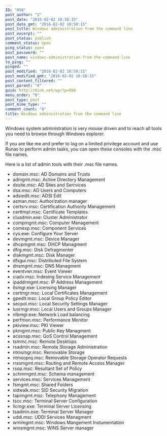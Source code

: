 ```yaml
---
ID: "958"
post_author: "2"
post_date: "2016-02-02 10:58:15"
post_date_gmt: "2016-02-02 10:58:15"
post_title: Windows administration from the command line
post_excerpt: ""
post_status: publish
comment_status: open
ping_status: open
post_password: ""
post_name: windows-administration-from-the-command-line
to_ping: ""
pinged: ""
post_modified: "2016-02-02 10:58:15"
post_modified_gmt: "2016-02-02 10:58:15"
post_content_filtered: ""
post_parent: "0"
guid: http://0ink.net/wp/?p=958
menu_order: "0"
post_type: post
post_mime_type: ""
comment_count: "0"
title: Windows administration from the command line
---
```


Windows system administration is very mouse driven and to reach
all tools you need to browse through Windows explorer.

If you are like me and prefer to log on a limited privilege account and use Runas to perform admin tasks, you can open these consoles with the .msc file names.

Here is a list of admin tools with their .msc file names.

*   domain.msc: AD Domains and Trusts
*   admgmt.msc: Active Directory Management
*   dssite.msc: AD Sites and Serrvices
*   dsa.msc: AD Users and Computers
*   adsiedit.msc: ADSI Edit
*   azman.msc: Authorization manager
*   certsrv.msc: Certification Authority Management
*   certtmpl.msc: Certificate Templates
*   cluadmin.exe: Cluster Administrator
*   compmgmt.msc: Computer Management
*   comexp.msc: Component Services
*   cys.exe: Configure Your Server
*   devmgmt.msc: Device Manager
*   dhcpmgmt.msc: DHCP Managment
*   dfrg.msc: Disk Defragmenter
*   diskmgmt.msc: Disk Manager
*   dfsgui.msc: Distributed File System
*   dnsmgmt.msc: DNS Managment
*   eventvwr.msc: Event Viewer
*   ciadv.msc: Indexing Service Management
*   ipaddrmgmt.msc: IP Address Management
*   llsmgr.exe: Licensing Manager
*   certmgr.msc: Local Certificates Management
*   gpedit.msc: Local Group Policy Editor
*   secpol.msc: Local Security Settings Manager
*   lusrmgr.msc: Local Users and Groups Manager
*   nlbmgr.exe: Network Load balancing
*   perfmon.msc: Performance Monitor
*   pkiview.msc: PKI Viewer
*   pkmgmt.msc: Public Key Managment
*   acssnap.msc: QoS Control Management
*   tsmmc.msc: Remote Desktops
*   rsadmin.msc: Remote Storage Administration
*   ntmsmgr.msc: Removable Storage
*   ntmsoprq.msc: Removable Storage Operator Requests
*   rrasmgmt.msc: Routing and Remote Access Manager
*   rsop.msc: Resultant Set of Policy
*   schmmgmt.msc: Schema management
*   services.msc: Services Management
*   fsmgmt.msc: Shared Folders
*   sidwalk.msc: SID Security Migration
*   tapimgmt.msc: Telephony Management
*   tscc.msc: Terminal Server Configuration
*   licmgr.exe: Terminal Server Licensing
*   tsadmin.exe: Terminal Server Manager
*   uddi.msc: UDDI Services Managment
*   wmimgmt.msc: Windows Mangement Instumentation
*   winsmgmt.msc: WINS Server manager
